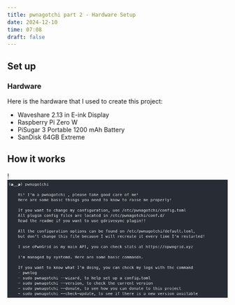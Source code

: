 ```yaml
---
title: pwnagotchi part 2 - Hardware Setup
date: 2024-12-10
time: 07:08
draft: false
---
```

## Set up
### Hardware
Here is the hardware that I used to create this project:
- Waveshare 2.13 in E-ink Display
- Raspberry Pi Zero W
- PiSugar 3 Portable 1200 mAh Battery
- SanDisk 64GB Extreme
## How it works


!![Image Description](/images/Pasted%20image%2020241209195647.png)
